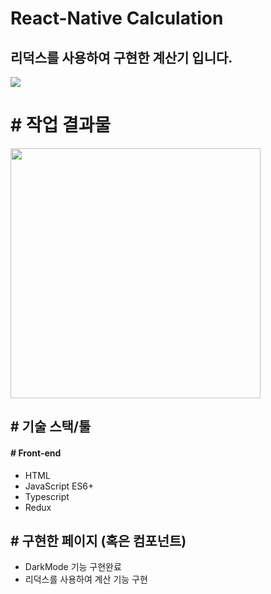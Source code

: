 # React-Native Calculation

## 리덕스를 사용하여 구현한 계산기 입니다.

<img src="/src/assert/image/poing.png"/>

# # 작업 결과물

<div>
<img src="https://user-images.githubusercontent.com/68217675/105667464-a19cd680-5f1e-11eb-83b3-f181afed100c.gif" width="400"></img>
</div>

## # 기술 스택/툴

#### # Front-end

- HTML
- JavaScript ES6+
- Typescript
- Redux

## # 구현한 페이지 (혹은 컴포넌트)

- DarkMode 기능 구현완료
- 리덕스를 사용하여 계산 기능 구현
